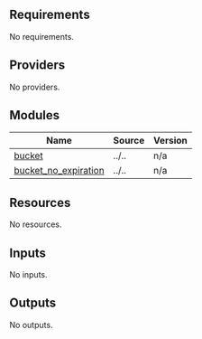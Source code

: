<!-- BEGIN_TF_DOCS -->
## Requirements

No requirements.

## Providers

No providers.

## Modules

| Name | Source | Version |
|------|--------|---------|
| <a name="module_bucket"></a> [bucket](#module\_bucket) | ../.. | n/a |
| <a name="module_bucket_no_expiration"></a> [bucket\_no\_expiration](#module\_bucket\_no\_expiration) | ../.. | n/a |

## Resources

No resources.

## Inputs

No inputs.

## Outputs

No outputs.
<!-- END_TF_DOCS -->